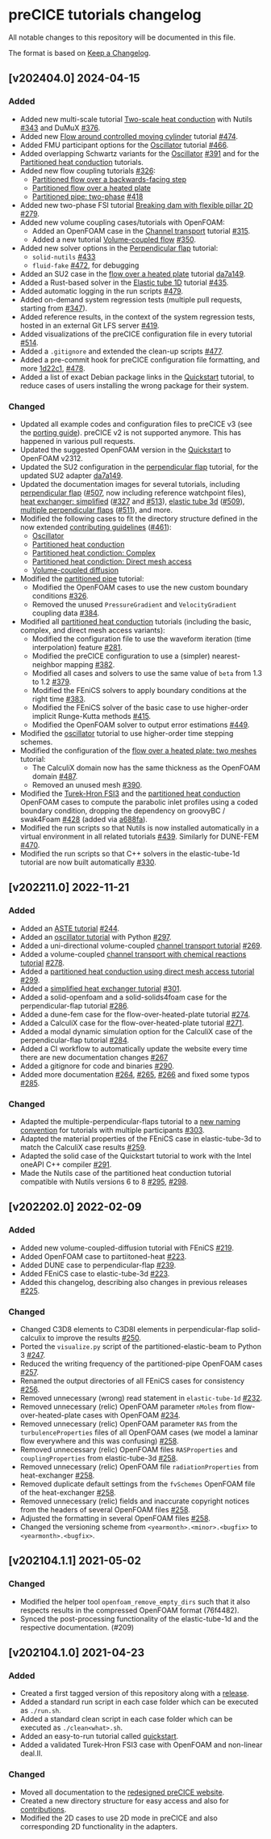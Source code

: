 # preCICE tutorials changelog

All notable changes to this repository will be documented in this file.

The format is based on [Keep a Changelog](https://keepachangelog.com/en/1.0.0/).

<!-- markdownlint-configure-file {"MD024": { "siblings_only": true } } -->

## [v202404.0] 2024-04-15

### Added

- Added new multi-scale tutorial [Two-scale heat conduction](https://precice.org/tutorials-two-scale-heat-conduction.html) with Nutils [#343](https://github.com/precice/tutorials/pull/343) and DuMuX [#376](https://github.com/precice/tutorials/pull/376).
- Added new [Flow around controlled moving cylinder](https://precice.org/tutorials-flow-around-controlled-moving-cylinder.html) tutorial [#474](https://github.com/precice/tutorials/pull/474).
- Added FMU participant options for the [Oscillator](https://precice.org/tutorials-oscillator.html) tutorial [#466](https://github.com/precice/tutorials/pull/466).
- Added overlapping Schwartz variants for the [Oscillator](https://precice.org/tutorials-oscillator-overlap.html) [#391](https://github.com/precice/tutorials/pull/391) and for the [Partitioned heat conduction](https://precice.org/tutorials-partitioned-heat-conduction-overlap.html) tutorials.
- Added new flow coupling tutorials [#326](https://github.com/precice/tutorials/pull/326):
  - [Partitioned flow over a backwards-facing step](https://precice.org/tutorials-partitioned-backwards-facing-step.html)
  - [Partitioned flow over a heated plate](https://precice.org/tutorials-flow-over-heated-plate-partitioned-flow.html)
  - [Partitioned pipe: two-phase](https://precice.org/tutorials-partitioned-pipe-two-phase.html) [#418](https://github.com/precice/tutorials/pull/418)
- Added new two-phase FSI tutorial [Breaking dam with flexible pillar 2D](https://precice.org/tutorials-breaking-dam-2d.html) [#279](https://github.com/precice/tutorials/pull/279).
- Added new volume coupling cases/tutorials with OpenFOAM:
  - Added an OpenFOAM case in the [Channel transport](https://precice.org/tutorials-channel-transport.html) tutorial [#315](https://github.com/precice/tutorials/pull/315).
  - Added a new tutorial [Volume-coupled flow](https://precice.org/tutorials-volume-coupled-flow.html) [#350](https://github.com/precice/tutorials/pull/350).
- Added new solver options in the [Perpendicular flap](https://precice.org/tutorials-perpendicular-flap.html) tutorial:
  - `solid-nutils` [#433](https://github.com/precice/tutorials/pull/433)
  - `fluid-fake` [#472](https://github.com/precice/tutorials/pull/472), for debugging
- Added an SU2 case in the [flow over a heated plate](https://precice.org/tutorials-flow-over-heated-plate.html) tutorial [da7a149](https://github.com/precice/tutorials/commit/da7a1494f5c36b4ef509daf2a43bfee42fb32d9d).
- Added a Rust-based solver in the [Elastic tube 1D](https://precice.org/tutorials-elastic-tube-1d.html) tutorial [#435](https://github.com/precice/tutorials/pull/435).
- Added automatic logging in the run scripts [#479](https://github.com/precice/tutorials/pull/479).
- Added on-demand system regression tests (multiple pull requests, starting from [#347](https://github.com/precice/tutorials/pull/347)).
- Added reference results, in the context of the system regression tests, hosted in an external Git LFS server [#419](https://github.com/precice/tutorials/pull/419).
- Added visualizations of the preCICE configuration file in every tutorial [#514](https://github.com/precice/tutorials/pull/514).
- Added a `.gitignore` and extended the clean-up scripts [#477](https://github.com/precice/tutorials/pull/477).
- Added a pre-commit hook for preCICE configuration file formatting, and more [1d22c1](https://github.com/precice/tutorials/commit/1d22c1f61d7b13624973408c4bda7031b69adb5b), [#478](https://github.com/precice/tutorials/pull/478).
- Added a list of exact Debian package links in the [Quickstart](https://precice.org/quickstart.html) tutorial, to reduce cases of users installing the wrong package for their system.

### Changed

- Updated all example codes and configuration files to preCICE v3 (see the [porting guide](https://precice.org/couple-your-code-porting-v2-3.html)). preCICE v2 is not supported anymore. This has happened in various pull requests.
- Updated the suggested OpenFOAM version in the [Quickstart](https://precice.org/quickstart.html) to OpenFOAM v2312.
- Updated the SU2 configuration in the [perpendicular flap](https://precice.org/tutorials-perpendicular-flap.html) tutorial, for the updated SU2 adapter [da7a149](https://github.com/precice/tutorials/commit/da7a1494f5c36b4ef509daf2a43bfee42fb32d9d).
- Updated the documentation images for several tutorials, including [perpendicular flap](https://precice.org/tutorials-perpendicular-flap.html) ([#507](https://github.com/precice/tutorials/pull/507), now including reference watchpoint files), [heat exchanger: simplified](https://precice.org/tutorials-heat-exchanger-simplified.html) ([#327](https://github.com/precice/tutorials/pull/327) and [#513](https://github.com/precice/tutorials/pull/513)), [elastic tube 3d](https://precice.org/tutorials-elastic-tube-3d.html) ([#509](https://github.com/precice/tutorials/pull/509)), [multiple perpendicular flaps](https://precice.org/tutorials-multiple-perpendicular-flaps.html) ([#511](https://github.com/precice/tutorials/pull/511)), and more.
- Modified the following cases to fit the directory structure defined in the now extended [contributing guidelines](https://precice.org/community-contribute-to-precice.html#contributing-tutorials) ([#461](https://github.com/precice/tutorials/issues/461)):
  - [Oscillator](https://precice.org/tutorials-oscillator.html)
  - [Partitioned heat conduction](https://precice.org/tutorials-partitioned-heat-conduction.html)
  - [Partitioned heat condiction: Complex](https://precice.org/tutorials-partitioned-heat-conduction-complex.html)
  - [Partitioned heat condiction: Direct mesh access](https://precice.org/tutorials-partitioned-heat-conduction-direct.html)
  - [Volume-coupled diffusion](https://precice.org/tutorials-volume-coupled-diffusion.html)
- Modified the [partitioned pipe](https://precice.org/tutorials-partitioned-pipe.html) tutorial:
  - Modified the OpenFOAM cases to use the new custom boundary conditions [#326](https://github.com/precice/tutorials/pull/326).
  - Removed the unused `PressureGradient` and `VelocityGradient` coupling data [#384](https://github.com/precice/tutorials/pull/384).
- Modified all [partitioned heat conduction](https://precice.org/tutorials-partitioned-heat-conduction.html) tutorials (including the basic, complex, and direct mesh access variants):
  - Modified the configuration file to use the waveform iteration (time interpolation) feature [#281](https://github.com/precice/tutorials/pull/281).
  - Modified the preCICE configuration to use a (simpler) nearest-neighbor mapping [#382](https://github.com/precice/tutorials/pull/382).
  - Modified all cases and solvers to use the same value of `beta` from 1.3 to 1.2 [#379](https://github.com/precice/tutorials/pull/379).
  - Modified the FEniCS solvers to apply boundary conditions at the right time [#383](https://github.com/precice/tutorials/pull/383).
  - Modified the FEniCS solver of the basic case to use higher-order implicit Runge-Kutta methods [#415](https://github.com/precice/tutorials/pull/415).
  - Modified the OpenFOAM solver to output error estimations [#449](https://github.com/precice/tutorials/pull/449).
- Modified the [oscillator](https://precice.org/tutorials-oscillator.html) tutorial to use higher-order time stepping schemes.
- Modified the configuration of the [flow over a heated plate: two meshes](https://precice.org/tutorials-flow-over-heated-plate-two-meshes.html) tutorial:
  - The CalculiX domain now has the same thickness as the OpenFOAM domain [#487](https://github.com/precice/tutorials/pull/487).
  - Removed an unused mesh [#390](https://github.com/precice/tutorials/pull/390).
- Modified the [Turek-Hron FSI3](https://precice.org/tutorials-turek-hron-fsi3.html) and the [partitioned heat conduction](https://precice.org/tutorials-partitioned-heat-conduction.html) OpenFOAM cases to compute the parabolic inlet profiles using a coded boundary condition, dropping the dependency on groovyBC / swak4Foam [#428](https://github.com/precice/tutorials/pull/428) (added via [a688fa](https://github.com/precice/tutorials/commit/a688fa7db044efbb72ddab7dc0bece522a5ff1e5)).
- Modified the run scripts so that Nutils is now installed automatically in a virtual environment in all related tutorials [#439](https://github.com/precice/tutorials/pull/439). Similarly for DUNE-FEM [#470](https://github.com/precice/tutorials/pull/470).
- Modified the run scripts so that C++ solvers in the elastic-tube-1d tutorial are now built automatically [#330](https://github.com/precice/tutorials/pull/330).

## [v202211.0] 2022-11-21

### Added

- Added an [ASTE tutorial](https://precice.org/tutorials-aste-turbine.html) [#244](https://github.com/precice/tutorials/pull/244).
- Added an [oscillator tutorial](https://precice.org/tutorials-oscillator.html) with Python [#297](https://github.com/precice/tutorials/pull/297).
- Added a uni-directional volume-coupled [channel transport tutorial](https://precice.org/tutorials-channel-transport.html) [#269](https://github.com/precice/tutorials/pull/269).
- Added a volume-coupled [channel transport with chemical reactions tutorial](https://precice.org/tutorials-channel-transport-reaction.html) [#278](https://github.com/precice/tutorials/pull/278).
- Added a [partitioned heat conduction using direct mesh access tutorial](https://precice.org/tutorials-partitioned-heat-conduction-direct.html) [#299](https://github.com/precice/tutorials/pull/299).
- Added a [simplified heat exchanger tutorial](https://precice.org/tutorials-heat-exchanger-simplified.html) [#301](https://github.com/precice/tutorials/pull/301).
- Added a solid-openfoam and a solid-solids4foam case for the perpendicular-flap tutorial [#286](https://github.com/precice/tutorials/pull/286).
- Added a dune-fem case for the flow-over-heated-plate tutorial [#274](https://github.com/precice/tutorials/pull/274).
- Added a CalculiX case for the flow-over-heated-plate tutorial [#271](https://github.com/precice/tutorials/pull/271).
- Added a modal dynamic simulation option for the CalculiX case of the perpendicular-flap tutorial [#284](https://github.com/precice/tutorials/pull/284).
- Added a CI workflow to automatically update the website every time there are new documentation changes [#267](https://github.com/precice/tutorials/pull/267)
- Added a gitignore for code and binaries [#290](https://github.com/precice/tutorials/pull/290).
- Added more documentation [#264](https://github.com/precice/tutorials/pull/264), [#265](https://github.com/precice/tutorials/pull/265), [#266](https://github.com/precice/tutorials/pull/266) and fixed some typos [#285](https://github.com/precice/tutorials/pull/285).

### Changed

- Adapted the multiple-perpendicular-flaps tutorial to a [new naming convention](https://precice.org/community-contribute-to-precice.html#contributing-tutorials) for tutorials with multiple participants [#303](https://github.com/precice/tutorials/pull/303).
- Adapted the material properties of the FEniCS case in elastic-tube-3d to match the CalculiX case results [#259](https://github.com/precice/tutorials/issues/259).
- Adapted the solid case of the Quickstart tutorial to work with the Intel oneAPI C++ compiler [#291](https://github.com/precice/tutorials/pull/291).
- Made the Nutils case of the partitioned heat conduction tutorial compatible with Nutils versions 6 to 8 [#295](https://github.com/precice/tutorials/pull/295), [#298](https://github.com/precice/tutorials/pull/298).

## [v202202.0] 2022-02-09

### Added

- Added new volume-coupled-diffusion tutorial with FEniCS [#219](https://github.com/precice/tutorials/pull/219).
- Added OpenFOAM case to partiitoned-heat [#223](https://github.com/precice/tutorials/pull/223).
- Added DUNE case to perpendicular-flap [#239](https://github.com/precice/tutorials/pull/239).
- Added FEniCS case to elastic-tube-3d [#223](https://github.com/precice/tutorials/pull/223).
- Added this changelog, describing also changes in previous releases [#225](https://github.com/precice/tutorials/pull/225).

### Changed

- Changed C3D8 elements to C3D8I elements in perpendicular-flap solid-calculix to improve the results [#250](https://github.com/precice/tutorials/pull/250).
- Ported the `visualize.py` script of the partitioned-elastic-beam to Python 3 [#247](https://github.com/precice/tutorials/pull/247).
- Reduced the writing frequency of the partitioned-pipe OpenFOAM cases [#257](https://github.com/precice/tutorials/pull/257).
- Renamed the output directories of all FEniCS cases for consistency [#256](https://github.com/precice/tutorials/pull/257).
- Removed unnecessary (wrong) read statement in `elastic-tube-1d` [#232](https://github.com/precice/tutorials/pull/232).
- Removed unnecessary (relic) OpenFOAM parameter `nMoles` from flow-over-heated-plate cases with OpenFOAM [#234](https://github.com/precice/tutorials/pull/234).
- Removed unnecessary (relic) OpenFOAM parameter `RAS` from the `turbulenceProperties` files of all OpenFOAM cases (we model a laminar flow everywhere and this was confusing) [#258](https://github.com/precice/tutorials/pull/258).
- Removed unnecessary (relic) OpenFOAM files `RASProperties` and `couplingProperties` from elastic-tube-3d [#258](https://github.com/precice/tutorials/pull/258).
- Removed unnecessary (relic) OpenFOAM file `radiationProperties` from heat-exchanger [#258](https://github.com/precice/tutorials/pull/258).
- Removed duplicate default settings from the `fvSchemes` OpenFOAM file of the heat-exchanger [#258](https://github.com/precice/tutorials/pull/258).
- Removed unnecessary (relic) fields and inaccurate copyright notices from the headers of several OpenFOAM files [#258](https://github.com/precice/tutorials/pull/258).
- Adjusted the formatting in several OpenFOAM files [#258](https://github.com/precice/tutorials/pull/258).
- Changed the versioning scheme from `<yearmonth>.<minor>.<bugfix>` to `<yearmonth>.<bugfix>`.

## [v202104.1.1] 2021-05-02

### Changed

- Modified the helper tool `openfoam_remove_empty_dirs` such that it also respects results in the compressed OpenFOAM format (76f4482).
- Synced the post-processing functionality of the elastic-tube-1d and the respective documentation. (#209)

## [v202104.1.0] 2021-04-23

### Added

- Created a first tagged version of this repository along with a [release](https://github.com/precice/tutorials/releases/tag/v202104.1.0).
- Added a standard run script in each case folder which can be executed as `./run.sh`.
- Added a standard clean script in each case folder which can be executed as `./clean<what>.sh`.
- Added an easy-to-run tutorial called [quickstart](https://precice.org/quickstart.html).
- Added a validated Turek-Hron FSI3 case with OpenFOAM and non-linear deal.II.

### Changed

- Moved all documentation to the [redesigned preCICE website](https://precice.org/tutorials.html).
- Created a new directory structure for easy access and also for [contributions](https://precice.org/community-contribute-to-precice.html).
- Modified the 2D cases to use 2D mode in preCICE and also corresponding 2D functionality in the adapters.
